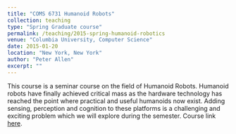 ```yaml
---
title: "COMS 6731 Humanoid Robots"
collection: teaching
type: "Spring Graduate course"
permalink: /teaching/2015-spring-humanoid-robotics
venue: "Columbia University, Computer Science"
date: 2015-01-20
location: "New York, New York"
author: "Peter Allen"
excerpt: ""
---
```


This course is a seminar course on the field of Humanoid Robots. Humanoid robots have finally achieved critical mass as the hardware technology has reached the point where practical and useful humanoids now exist. Adding sensing, perception and cognition to these platforms is a challenging and exciting problem which we will explore during the semester. Course link [here](http://www.cs.columbia.edu/~allen/S15/).
